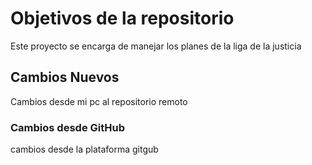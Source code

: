 # Objetivos de la repositorio

Este proyecto se encarga de manejar los planes de la liga de la justicia


## Cambios Nuevos

Cambios desde mi pc al repositorio remoto

### Cambios desde GitHub

cambios desde la plataforma gitgub

